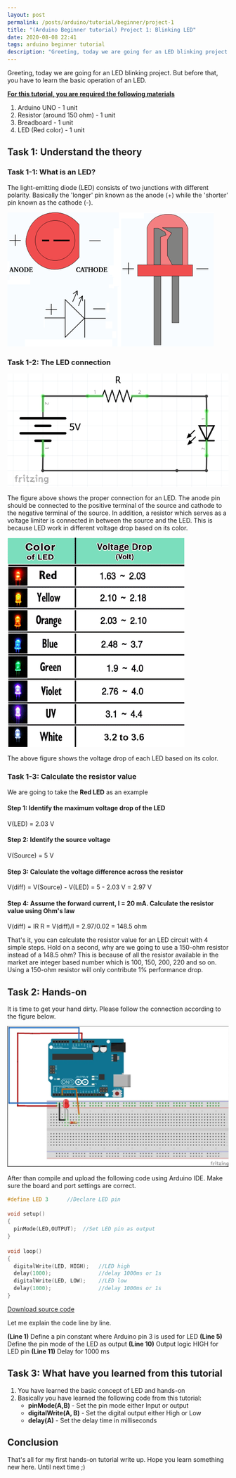 ```yaml
---
layout: post
permalink: /posts/arduino/tutorial/beginner/project-1
title: "(Arduino Beginner tutorial) Project 1: Blinking LED"
date: 2020-08-08 22:41
tags: arduino beginner tutorial
description: "Greeting, today we are going for an LED blinking project. But before that, you have to learn the basic operation of an LED."
---
```


Greeting, today we are going for an LED blinking project. But before that, you have to learn the basic operation of an LED.

<u><b>For this tutorial, you are required the following materials</b></u>

1. Arduino UNO - 1 unit
1. Resistor (around 150 ohm) - 1 unit
1. Breadboard - 1 unit
1. LED (Red color) - 1 unit 

## Task 1: Understand the theory

### Task 1-1: What is an LED?

The light-emitting diode (LED) consists of two junctions with different polarity. Basically the 'longer' pin known as the anode (+) while the 'shorter' pin known as the cathode (-).

![LED](/assets/images/arduino/tutorial/beginner/2020-08-08-project-1/1.png)

### Task 1-2: The LED connection

![LED schematic](/assets/images/arduino/tutorial/beginner/2020-08-08-project-1/2.png)

The figure above shows the proper connection for an LED. The anode pin should be connected to the positive terminal of the source and cathode to the negative terminal of the source. In addition, a resistor which serves as a voltage limiter is connected in between the source and the LED. This is because LED work in different voltage drop based on its color.

![type of LED](/assets/images/arduino/tutorial/beginner/2020-08-08-project-1/3.gif)

The above figure shows the voltage drop of each LED based on its color.

### Task 1-3: Calculate the resistor value

We are going to take the **Red LED** as an example

#### Step 1: Identify the maximum voltage drop of the LED
V(LED) = 2.03 V

#### Step 2: Identify the source voltage
V(Source) = 5 V

#### Step 3: Calculate the voltage difference across the resistor
V(diff) = V(Source) - V(LED)
        = 5 - 2.03 V
        = 2.97 V
		
#### Step 4: Assume the forward current, I = 20 mA. Calculate the resistor value using Ohm's law
V(diff) = IR
R = V(diff)/I
  = 2.97/0.02
  = 148.5 ohm
  
That's it, you can calculate the resistor value for an LED circuit with 4 simple steps. Hold on a second, why are we going to use a 150-ohm resistor instead of a 148.5 ohm? This is because of all the resistor available in the market are integer based number which is 100, 150, 200, 220 and so on. Using a 150-ohm resistor will only contribute 1% performance drop.

## Task 2: Hands-on

It is time to get your hand dirty. Please follow the connection according to the figure below.

![fritzing](/assets/images/arduino/tutorial/beginner/2020-08-08-project-1/4.png)

After than compile and upload the following code using Arduino IDE. Make sure the board and port settings are correct. 

```c++
#define LED 3      //Declare LED pin

void setup() 
{
  pinMode(LED,OUTPUT);  //Set LED pin as output
}

void loop() 
{
  digitalWrite(LED, HIGH);   //LED high
  delay(1000);               //delay 1000ms or 1s        
  digitalWrite(LED, LOW);    //LED low
  delay(1000);               //delay 1000ms or 1s        
}
```

<a href="" class="btn btn-github"><span class="icon"></span>Download source code</a>

Let me explain the code line by line.

**(Line 1)** Define a pin constant where Arduino pin 3 is used for LED
**(Line 5)** Define the pin mode of the LED as output
**(Line 10)** Output logic HIGH for LED pin
**(Line 11)** Delay for 1000 ms 

## Task 3: What have you learned from this tutorial

1. You have learned the basic concept of LED and hands-on
1. Basically you have learned the following code from this tutorial: 
	- **pinMode(A,B)** - Set the pin mode either Input or output 
	- **digitalWrite(A, B)** - Set the digital output either High or Low
	- **delay(A)** - Set the delay time in milliseconds 
	
## Conclusion

That's all for my first hands-on tutorial write up. Hope you learn something new here. Until next time ;)